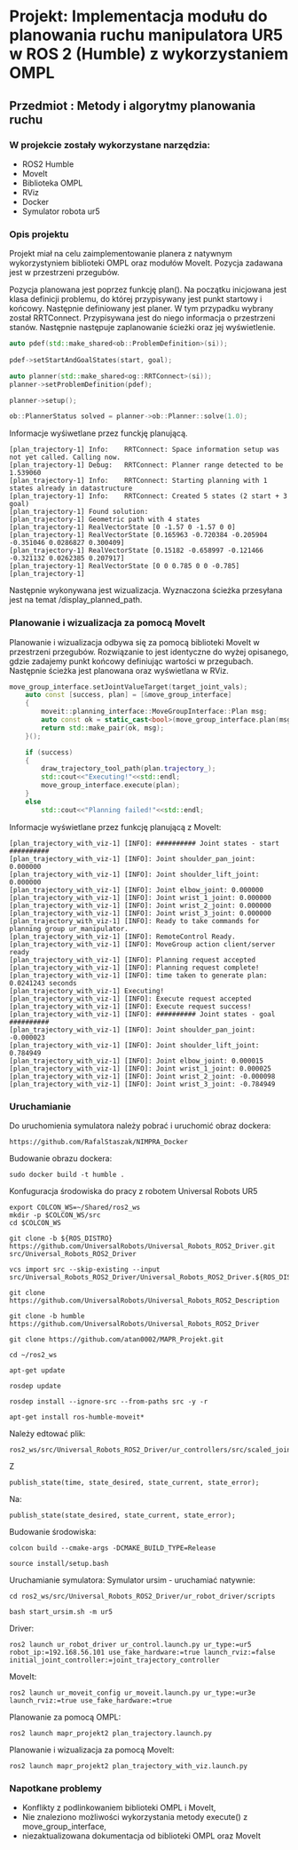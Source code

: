  # Projekt: Implementacja modułu do planowania ruchu manipulatora UR5 w ROS 2 (Humble) z wykorzystaniem OMPL  

 ## Przedmiot : Metody i algorytmy planowania ruchu

### W projekcie zostały wykorzystane narzędzia:

- ROS2 Humble
- MoveIt
- Biblioteka OMPL
- RViz
- Docker
- Symulator robota ur5


### Opis projektu

 Projekt miał na celu zaimplementowanie planera z natywnym wykorzystyniem biblioteki OMPL oraz modułów MoveIt. Pozycja zadawana jest w przestrzeni przegubów.


Pozycja planowana jest poprzez funkcję plan(). Na początku inicjowana jest klasa definicji problemu, do której przypisywany jest punkt startowy i końcowy. Następnie definiowany jest planer. W tym przypadku wybrany został RRTConnect. Przypisywana jest do niego informacja o przestrzeni stanów. Następnie następuje zaplanowanie ścieżki oraz jej wyświetlenie.

```cpp
auto pdef(std::make_shared<ob::ProblemDefinition>(si));
    
pdef->setStartAndGoalStates(start, goal);

auto planner(std::make_shared<og::RRTConnect>(si));
planner->setProblemDefinition(pdef);

planner->setup();

ob::PlannerStatus solved = planner->ob::Planner::solve(1.0);
```
Informacje wyśiwetlane przez funckję planującą.

```
[plan_trajectory-1] Info:    RRTConnect: Space information setup was not yet called. Calling now.
[plan_trajectory-1] Debug:   RRTConnect: Planner range detected to be 1.539060
[plan_trajectory-1] Info:    RRTConnect: Starting planning with 1 states already in datastructure
[plan_trajectory-1] Info:    RRTConnect: Created 5 states (2 start + 3 goal)
[plan_trajectory-1] Found solution:
[plan_trajectory-1] Geometric path with 4 states
[plan_trajectory-1] RealVectorState [0 -1.57 0 -1.57 0 0]
[plan_trajectory-1] RealVectorState [0.165963 -0.720384 -0.205904 -0.351046 0.0286827 0.300409]
[plan_trajectory-1] RealVectorState [0.15182 -0.658997 -0.121466 -0.321132 0.0262385 0.207917]
[plan_trajectory-1] RealVectorState [0 0 0.785 0 0 -0.785]
[plan_trajectory-1] 

```

Następnie wykonywana jest wizualizacja. Wyznaczona ścieżka przesyłana jest na temat /display_planned_path.

### Planowanie i wizualizacja za pomocą MoveIt
Planowanie i wizualizacja odbywa się za pomocą biblioteki MoveIt w przestrzeni przegubów. Rozwiązanie to jest identyczne do wyżej opisanego, gdzie zadajemy punkt końcowy definiując wartości w przegubach. Następnie ścieżka jest planowana oraz wyświetlana w RViz.

```cpp
move_group_interface.setJointValueTarget(target_joint_vals);
    auto const [success, plan] = [&move_group_interface]
    {
        moveit::planning_interface::MoveGroupInterface::Plan msg;
        auto const ok = static_cast<bool>(move_group_interface.plan(msg));
        return std::make_pair(ok, msg);
    }();

    if (success)
    {
        draw_trajectory_tool_path(plan.trajectory_);
        std::cout<<"Executing!"<<std::endl;
        move_group_interface.execute(plan);
    }
    else
        std::cout<<"Planning failed!"<<std::endl;
```
Informacje wyświetlane przez funkcję planującą z MoveIt:
```
[plan_trajectory_with_viz-1] [INFO]: ########## Joint states - start ##########
[plan_trajectory_with_viz-1] [INFO]: Joint shoulder_pan_joint: 0.000000
[plan_trajectory_with_viz-1] [INFO]: Joint shoulder_lift_joint: 0.000000
[plan_trajectory_with_viz-1] [INFO]: Joint elbow_joint: 0.000000
[plan_trajectory_with_viz-1] [INFO]: Joint wrist_1_joint: 0.000000
[plan_trajectory_with_viz-1] [INFO]: Joint wrist_2_joint: 0.000000
[plan_trajectory_with_viz-1] [INFO]: Joint wrist_3_joint: 0.000000
[plan_trajectory_with_viz-1] [INFO]: Ready to take commands for planning group ur_manipulator.
[plan_trajectory_with_viz-1] [INFO]: RemoteControl Ready.
[plan_trajectory_with_viz-1] [INFO]: MoveGroup action client/server ready
[plan_trajectory_with_viz-1] [INFO]: Planning request accepted
[plan_trajectory_with_viz-1] [INFO]: Planning request complete!
[plan_trajectory_with_viz-1] [INFO]: time taken to generate plan: 0.0241243 seconds
[plan_trajectory_with_viz-1] Executing!
[plan_trajectory_with_viz-1] [INFO]: Execute request accepted
[plan_trajectory_with_viz-1] [INFO]: Execute request success!
[plan_trajectory_with_viz-1] [INFO]: ########## Joint states - goal ##########
[plan_trajectory_with_viz-1] [INFO]: Joint shoulder_pan_joint: -0.000023
[plan_trajectory_with_viz-1] [INFO]: Joint shoulder_lift_joint: 0.784949
[plan_trajectory_with_viz-1] [INFO]: Joint elbow_joint: 0.000015
[plan_trajectory_with_viz-1] [INFO]: Joint wrist_1_joint: 0.000025
[plan_trajectory_with_viz-1] [INFO]: Joint wrist_2_joint: -0.000098
[plan_trajectory_with_viz-1] [INFO]: Joint wrist_3_joint: -0.784949
```

### Uruchamianie
Do uruchomienia symulatora należy pobrać i uruchomić obraz dockera:
```
https://github.com/RafalStaszak/NIMPRA_Docker
```

Budowanie obrazu dockera:
```
sudo docker build -t humble .
```

Konfuguracja środowiska do pracy z robotem Universal Robots UR5
```
export COLCON_WS=~/Shared/ros2_ws
mkdir -p $COLCON_WS/src
cd $COLCON_WS
```
```
git clone -b ${ROS_DISTRO} https://github.com/UniversalRobots/Universal_Robots_ROS2_Driver.git src/Universal_Robots_ROS2_Driver
```
```
vcs import src --skip-existing --input src/Universal_Robots_ROS2_Driver/Universal_Robots_ROS2_Driver.${ROS_DISTRO}.repos
```
```
git clone https://github.com/UniversalRobots/Universal_Robots_ROS2_Description
```
```
git clone -b humble https://github.com/UniversalRobots/Universal_Robots_ROS2_Driver
```
```
git clone https://github.com/atan0002/MAPR_Projekt.git
```
```
cd ~/ros2_ws
```
```
apt-get update
```
```
rosdep update
```
```
rosdep install --ignore-src --from-paths src -y -r
```
```
apt-get install ros-humble-moveit*
```
Należy edtować plik:
```
ros2_ws/src/Universal_Robots_ROS2_Driver/ur_controllers/src/scaled_joint_trajectory_controller.cpp
```
Z 
```
publish_state(time, state_desired, state_current, state_error);
```
Na:
```
publish_state(state_desired, state_current, state_error);

```
Budowanie środowiska:
```
colcon build --cmake-args -DCMAKE_BUILD_TYPE=Release
```
```
source install/setup.bash
```
Uruchamianie symulatora:
Symulator ursim - uruchamiać natywnie:
```
cd ros2_ws/src/Universal_Robots_ROS2_Driver/ur_robot_driver/scripts
```
```
bash start_ursim.sh -m ur5
```

Driver:
```
ros2 launch ur_robot_driver ur_control.launch.py ur_type:=ur5 robot_ip:=192.168.56.101 use_fake_hardware:=true launch_rviz:=false initial_joint_controller:=joint_trajectory_controller
```

MoveIt:
```
ros2 launch ur_moveit_config ur_moveit.launch.py ur_type:=ur3e launch_rviz:=true use_fake_hardware:=true
```

Planowanie za pomocą OMPL:
```
ros2 launch mapr_projekt2 plan_trajectory.launch.py 
```
Planowanie i wizualizacja za pomocą MoveIt:
```
ros2 launch mapr_projekt2 plan_trajectory_with_viz.launch.py 
```


### Napotkane problemy

- Konflikty z podlinkowaniem biblioteki OMPL i MoveIt,
- Nie znaleziono możliwości wykorzystania metody execute() z move_group_interface,
- niezaktualizowana dokumentacja od biblioteki OMPL oraz MoveIt 
